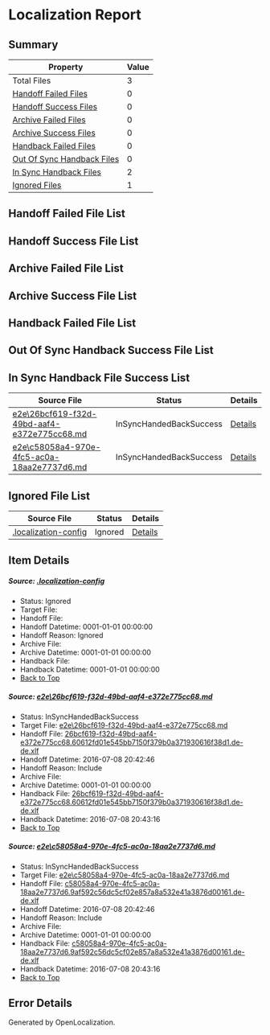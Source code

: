 # <a name='report-top'></a> Localization Report

## Summary
 Property | Value 
 -------- | ----- 
 Total Files | 3
[ Handoff Failed Files ](#handoff-failed-list)| 0
[ Handoff Success Files ](#handoff-success-list)| 0
[ Archive Failed Files ](#archive-failed-list)| 0
[ Archive Success Files ](#archive-success-list)| 0
[ Handback Failed Files ](#handback-failed-list)| 0
[ Out Of Sync Handback Files ](#outofsync-handback-success-list)| 0
[ In Sync Handback Files ](#insync-handback-success-list)| 2
[ Ignored Files ](#ignored-list)| 1

## <a name='handoff-failed-list'></a> Handoff Failed File List

## <a name='handoff-success-list'></a> Handoff Success File List

## <a name='archive-failed-list'></a> Archive Failed File List

## <a name='archive-success-list'></a> Archive Success File List

## <a name='handback-failed-list'></a> Handback Failed File List

## <a name='outofsync-handback-success-list'></a> Out Of Sync Handback Success File List

## <a name='insync-handback-success-list'></a> In Sync Handback File Success List
 Source File | Status | Details 
 ----------- | ------ | ------- 
 [e2e\26bcf619-f32d-49bd-aaf4-e372e775cc68.md](https://github.com/OpenLocalizationTestOrg/oltest/blob/f23d150cb4a82dbb8b79874a4c8be878282d4292/e2e/26bcf619-f32d-49bd-aaf4-e372e775cc68.md) | InSyncHandedBackSuccess | [Details](#2030fa4483096efc6da4976b709d76d2bd9f1d721)
 [e2e\c58058a4-970e-4fc5-ac0a-18aa2e7737d6.md](https://github.com/OpenLocalizationTestOrg/oltest/blob/f23d150cb4a82dbb8b79874a4c8be878282d4292/e2e/c58058a4-970e-4fc5-ac0a-18aa2e7737d6.md) | InSyncHandedBackSuccess | [Details](#688471e60817fee8cd09fcc4c8e06a4fa012a21e2)

## <a name='ignored-list'></a> Ignored File List
 Source File | Status | Details 
 ----------- | ------ | ------- 
 [.localization-config](https://github.com/OpenLocalizationTestOrg/oltest/blob/f23d150cb4a82dbb8b79874a4c8be878282d4292/.localization-config) | Ignored | [Details](#3d4f252ac210baf56311d7e97dcc2db10974dbd20)

## Item Details
##### <a name='3d4f252ac210baf56311d7e97dcc2db10974dbd20'></a> Source: [.localization-config](https://github.com/OpenLocalizationTestOrg/oltest/blob/f23d150cb4a82dbb8b79874a4c8be878282d4292/.localization-config)
* Status: Ignored
* Target File: 
* Handoff File: 
* Handoff Datetime: 0001-01-01 00:00:00
* Handoff Reason: Ignored
* Archive File: 
* Archive Datetime: 0001-01-01 00:00:00
* Handback File: 
* Handback Datetime: 0001-01-01 00:00:00
* [Back to Top](#report-top)

##### <a name='2030fa4483096efc6da4976b709d76d2bd9f1d721'></a> Source: [e2e\26bcf619-f32d-49bd-aaf4-e372e775cc68.md](https://github.com/OpenLocalizationTestOrg/oltest/blob/f23d150cb4a82dbb8b79874a4c8be878282d4292/e2e/26bcf619-f32d-49bd-aaf4-e372e775cc68.md)
* Status: InSyncHandedBackSuccess
* Target File: [e2e\26bcf619-f32d-49bd-aaf4-e372e775cc68.md](https://github.com/OpenLocalizationTestOrg/oltest-dede-fly/blob/f78fc5242aab5aef18b004b33c83cae76c1a5387/e2e/26bcf619-f32d-49bd-aaf4-e372e775cc68.md)
* Handoff File: [26bcf619-f32d-49bd-aaf4-e372e775cc68.60612fd01e545bb7150f379b0a371930616f38d1.de-de.xlf](https://github.com/OpenLocalizationTestOrg/olhandoff-e2e/blob/15fca031dcfc89263329a90e204cb0cea2d788da/ol-handoff/OpenLocalizationTestOrg/oltest-dede-fly/ci/ht/26bcf619-f32d-49bd-aaf4-e372e775cc68.60612fd01e545bb7150f379b0a371930616f38d1.de-de.xlf)
* Handoff Datetime: 2016-07-08 20:42:46
* Handoff Reason: Include
* Archive File: 
* Archive Datetime: 0001-01-01 00:00:00
* Handback File: [26bcf619-f32d-49bd-aaf4-e372e775cc68.60612fd01e545bb7150f379b0a371930616f38d1.de-de.xlf](https://github.com/OpenLocalizationTestOrg/olhandback-e2e/blob/3e1dd6b0a20c487bd0c78742d9803d5525478517/ol-handback/OpenLocalizationTestOrg/oltest-dede-fly/ci/ht/26bcf619-f32d-49bd-aaf4-e372e775cc68.60612fd01e545bb7150f379b0a371930616f38d1.de-de.xlf)
* Handback Datetime: 2016-07-08 20:43:16
* [Back to Top](#report-top)

##### <a name='688471e60817fee8cd09fcc4c8e06a4fa012a21e2'></a> Source: [e2e\c58058a4-970e-4fc5-ac0a-18aa2e7737d6.md](https://github.com/OpenLocalizationTestOrg/oltest/blob/f23d150cb4a82dbb8b79874a4c8be878282d4292/e2e/c58058a4-970e-4fc5-ac0a-18aa2e7737d6.md)
* Status: InSyncHandedBackSuccess
* Target File: [e2e\c58058a4-970e-4fc5-ac0a-18aa2e7737d6.md](https://github.com/OpenLocalizationTestOrg/oltest-dede-fly/blob/f78fc5242aab5aef18b004b33c83cae76c1a5387/e2e/c58058a4-970e-4fc5-ac0a-18aa2e7737d6.md)
* Handoff File: [c58058a4-970e-4fc5-ac0a-18aa2e7737d6.9af592c56dc5cf02e857a8a532e41a3876d00161.de-de.xlf](https://github.com/OpenLocalizationTestOrg/olhandoff-e2e/blob/15fca031dcfc89263329a90e204cb0cea2d788da/ol-handoff/OpenLocalizationTestOrg/oltest-dede-fly/ci/ht/c58058a4-970e-4fc5-ac0a-18aa2e7737d6.9af592c56dc5cf02e857a8a532e41a3876d00161.de-de.xlf)
* Handoff Datetime: 2016-07-08 20:42:46
* Handoff Reason: Include
* Archive File: 
* Archive Datetime: 0001-01-01 00:00:00
* Handback File: [c58058a4-970e-4fc5-ac0a-18aa2e7737d6.9af592c56dc5cf02e857a8a532e41a3876d00161.de-de.xlf](https://github.com/OpenLocalizationTestOrg/olhandback-e2e/blob/3e1dd6b0a20c487bd0c78742d9803d5525478517/ol-handback/OpenLocalizationTestOrg/oltest-dede-fly/ci/ht/c58058a4-970e-4fc5-ac0a-18aa2e7737d6.9af592c56dc5cf02e857a8a532e41a3876d00161.de-de.xlf)
* Handback Datetime: 2016-07-08 20:43:16
* [Back to Top](#report-top)


## Error Details

Generated by OpenLocalization.
